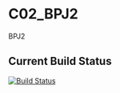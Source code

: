 # C02_BPJ2
BPJ2


## Current Build Status
[![Build Status](https://travis-ci.com/cwerner1/C02_BPJ2.svg?token=hXztLjB3o9gWgo5eS6xV&branch=master)](https://travis-ci.com/cwerner1/C02_BPJ2)